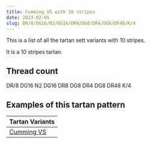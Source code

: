 ```yaml
---
title: Cumming VS with 10 stripes
date: 2023-02-05
slug: DR/8/DG16/N2/DG16/DR8/DG8/DR4/DG8/DR48/K/4
---
```

This is a list of all the tartan sett variants with 10 stripes.

It is a 10 stripes tartan.


## Thread count
DR/8 DG16 N2 DG16 DR8 DG8 DR4 DG8 DR48 K/4

## Examples of this tartan pattern

| Tartan Variants |
|---------------|
| [Cumming VS](/variants/dr/8/dg16/n2/dg16/dr8/dg8/dr4/dg8/dr48/k/4-dg11450d-draa0000-k000000-naaaaaa)||
